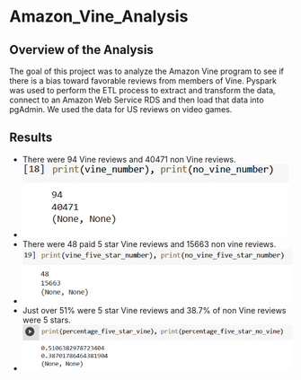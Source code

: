 # Amazon_Vine_Analysis
## Overview of the Analysis
The goal of this project was to analyze the Amazon Vine program to see if there is a bias toward favorable reviews from members of Vine. Pyspark was used to perform the ETL process to extract and transform the data, connect to an Amazon Web Service RDS and then load that data into pgAdmin. We used the data for US reviews on video games.
## Results
* There were 94 Vine reviews and 40471 non Vine reviews. 
* ![pic](https://github.com/peterthepage/Amazon_Vine_Analysis/blob/main/Resources/Capture1.PNG)
* There were 48 paid 5 star Vine reviews and 15663 non vine reviews. 
* ![pic2](https://github.com/peterthepage/Amazon_Vine_Analysis/blob/main/Resources/Capture2.PNG)
* Just over 51% were 5 star Vine reviews and 38.7% of non Vine reviews were 5 stars. 
* ![pic3](https://github.com/peterthepage/Amazon_Vine_Analysis/blob/main/Resources/Capture3.PNG)

